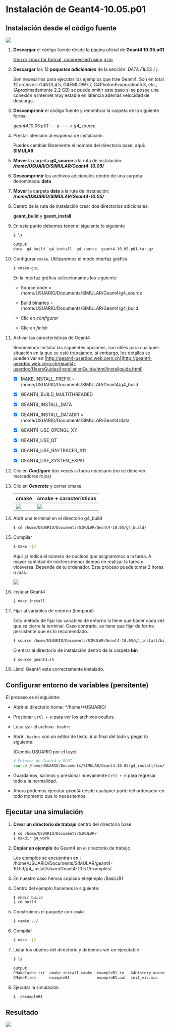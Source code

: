 # Instalación de Geant4-10.05.p01

## Instalación desde el código fuente

![](images/dir_geant4.png)

1. **Descargar** el código fuente desde la página oficial de **Geant4 10.05.p01**

   [Gnu or Linux tar format, compressed using gzip](http://geant4.web.cern.ch/support/download)

2. **Descargar** los 12 ***paquetes adicionales*** de la sección: *DATA FILES ( )*.

   Son necesarios para ejecutar los ejemplos que trae Geant4.  Son en total 12 archivos: G4NDL4.5, G4EMLOW7.7, G4PhotonEvaporation5.3, etc., (Aproximadamente 2.2 GB) se puede omitir este paso si se posee una conexión a Internet muy estable en latencia además velocidad de descarga.

3. **Descomprimir** el código fuente y renombrar la carpeta de la siguiente forma:

   *geant4.10.05.p01* --- a ---> *g4_source*

4. Prestar atención al esquema de instalación.

   Puedes cambiar libremente el nombre del directorio base, aquí: **SIMULAR**

5. **Mover** la carpeta **g4_source** a la ruta de instalación: ***/home/USUARIO/SIMULAR/Geant4-10.05/***

6. **Descomprimir** los archivos adicionales dentro de una carpeta denominada: **data**

7. **Mover** la carpeta **data** a la ruta de instalación: ***/home/USUARIO/SIMULAR/Geant4-10.05/***

8. Dentro de la ruta de instalación crear dos directorios adicionales:

   **geant_build** y **geant_install**

9. En este punto debemos tener el siguiente lo siguiente

   ```bash
   $ ls
   ```

   ```bash
   output:
   data  g4_build  g4_install  g4_source  geant4.10.05.p01.tar.gz
   ```

10. Configurar `cmake`. Utilizaremos el modo interfaz gráfica

    ```bash
    $ cmake-gui
    ```

    En la interfaz gráfica seleccionamos los siguiente:

    * Source code  = /home/USUARIO/Documents/SIMULAR/Geant4/g4_source

    * Build binaries  = /home/USUARIO/Documents/SIMULAR/Geant4/g4_build

    * Clic en *configurar*

    * Clic en *finish*

      

11. Activar las características de Geant4

    Recomiendo instalar las siguientes opciones, son útiles para cualquier situación en la que se esté trabajando, si embargo, los detalles se pueden ver en [http://geant4-userdoc.web.cern.ch](http://geant4-userdoc.web.cern.ch/geant4-userdoc/UsersGuides/InstallationGuide/html/installguide.html)

    - [x] MAKE_INSTALL_PREFIX =  /home/USUARIO/Documents/SIMULAR/Geant4/g4_build
    - [x] GEANT4_BUILD_MULTITHREADED
    - [x] GEANT4_INSTALL_DATA
    - [x] GEANT4_INSTALL_DATADIR = /home/USUARIO/Documents/SIMULAR/Geant4/data
    - [x] GEANT4_USE_OPENGL_X11
    - [x] GEANT4_USE_QT
    - [x] GEANT4_USE_RAYTRACER_X11
    - [x] GEANT4_USE_SYSTEM_EXPAT

    

12. Clic en ***Configure*** dos veces si fuera necesario (no se debe ver marcadores rojos)

13. Clic en ***Generate*** y cerrar cmake.

    | cmake                   | cmake + características |
    | ----------------------- | ----------------------- |
    | ![](images/cmake01.png) | ![](images/cmake02.png) |

14. Abrir una terminal en el directorio g4_build

    ```bash
    $ cd /home/USUARIO/Documents/SIMULAR/Geant4-10.05/g4_build/
    ```

15. Compilar

    ```bash
    $ make -j4
    ```

    Aquí `j4` indica el número de núcleos que asignaremos a la tarea. A mayor cantidad de núcleos menor tiempo en realizar la tarea y viceversa. Depende de tu ordenador. Este proceso puede tomar 2 horas o más.

    ![](images/compile_g4.png)

    

16. Instalar Geant4

    ```bash
    $ make install
    ```

    

17. Fijar al variables de entorno (temporal)

    Esto método de fijar las variables de entorno si tiene que hacer cada vez que se cierre la terminal. Caso contrario, se tiene que fijar de forma persistente que es lo recomendado.

    ```bash
    $ source /home/USUARIO/Documents/SIMULAR/Geant4-10.05/g4_install/bin/geant4.sh
    ```

    O entrar al directorio de instalación dentro de la carpeta **bin**

    ```bash
    $ source geant4.sh
    ```

18. Listo! Geant4 esta correctamente instalado.



## Configurar entorno de variables (persitente)

El proceso es el siguiente:

- Abrir el directorio home: */home/*USUARIO/

- Presionar `Crtl + H` para ver los archivos ocultos.

- Localizar el archivo `.bashrc`

- Abrir `.bashrc` con un editor de texto, ir al final del todo y pegar lo siguiente:

  (Cambia USUARIO por el tuyo)

  ```bash
  # Entorno de Geant4 y ROOT
  source /home/USUARIO/Documents/SIMULAR/Geant4-10.05/g4_install/bin/geant4.sh
  ```

- Guardamos, salimos y presionar nuevamente `Crtl + H` para regresar todo a la normalidad.

- Ahora podemos ejecutar *geant4* desde cualquier parte del ordenador en todo momento que lo necesitemos.



## Ejecutar una simulación

1. **Crear un directorio de trabajo** dentro del directorio base

   ```bash
   $ cd /home/USUARIO/Documents/SIMULAR/
   $ makdir g4_work
   ```

2. **Copiar un ejemplo** de Geant4 en el directorio de trabajo

   Los ejemplos se encuentran en : /home/USUARIO/Documents/SIMULAR/geant4-10.5.1/g4_install/share/Geant4-10.5.1/examples/

   

3. En nuestro caso hemos copiado el ejemplo /Basic/B1

4. Dentro del ejemplo hacemos lo siguiente:

   ```bash
   $ mkdir build
   $ cd build
   ```

5. Construimos el paquete con `cmake`

   ```bash
   $ camke ../
   ```

6. Compilar

   ```bash
   $ make -j2
   ```

7. Listar los objetos del directorio y debemos ver un ejecutable

   ```bash
   $ ls
   ```

   ```bash
   output:
   CMakeCache.txt  cmake_install.cmake  exampleB1.in   G4History.macro  Makefile run2.mac
   CMakeFiles      exampleB1            exampleB1.out  init_vis.mac     run1.mac  vis.mac
   ```

8. Ejecutar la simulación

   ```bash
   $ ./exampleB1
   ```

   

## Resultado

![](../src/simular_b1.png)

